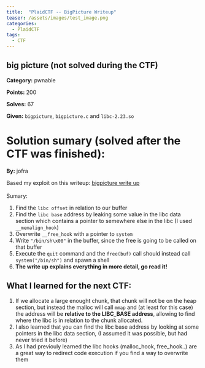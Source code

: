 ```yaml
---
title:  "PlaidCTF -- BigPicture Writeup"
teaser: /assets/images/test_image.png
categories:
  - PlaidCTF
tags:
  - CTF
---
```


## big picture (not solved during the CTF)

**Category:** pwnable

**Points:** 200

**Solves:** 67

**Given:** `bigpicture`, `bigpicture.c` and `libc-2.23.so`


# Solution sumary (solved after the CTF was finished):
**By:** jofra

Based my exploit on this writeup: [bigpicture write up](https://amritabi0s.wordpress.com/2017/04/24/plaid-ctf-2017-bigpicture-write-up)<br><br>
Sumary:
1. Find the `libc offset` in relation to our buffer
2. Find the `libc base` address by leaking some value in the libc data section which contains a pointer to semewhere else in the libc (I used `__memalign_hook`)
3. Overwrite `__free_hook` with a pointer to `system`
4. Write `"/bin/sh\x00"` in the buffer, since the free is going to be called on that buffer
5. Execute the `quit` command and the `free(buf)` call should instead call `system("/bin/sh")` and spawn a shell
6. **The write up explains everything in more detail, go read it!**

## What I learned for the next CTF:
1. If we allocate a large enought chunk, that chunk will not be on the heap section, but instead the malloc will call `mmap` and (at least for this case) the address will be **relative to the LIBC_BASE address**, allowing to find where the libc is in relation to the chunk allocated.
2. I also learned that you can find the libc base address by looking at some pointers in the libc data section, (I assumed it was possible, but had never tried it before)
3. As I had previouly learned the libc hooks (malloc_hook, free_hook..) are a great way to redirect code execution if you find a way to overwrite them
